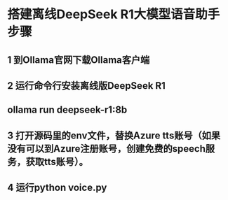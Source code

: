 # 搭建离线DeepSeek R1大模型语音助手步骤

## 1 到Ollama官网下载Ollama客户端
## 2 运行命令行安装离线版DeepSeek R1
##     ollama run deepseek-r1:8b
## 3 打开源码里的env文件，替换Azure tts账号（如果没有可以到Azure注册账号，创建免费的speech服务，获取tts账号）。
## 4 运行python voice.py
